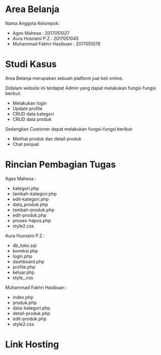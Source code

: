 # Area Belanja
Nama Anggota Kelompok:
- Ages Mahesa               : 2017051027
- Aura Husnaini P.Z         : 2017051045
- Muhammad Fakhri Hasibuan  : 2017051076

# Studi Kasus
Area Belanja merupakan sebuah platform jual beli online.

Didalam website ini terdapat Admin yang dapat melakukan fungsi-fungsi berikut:
- Melakukan login
- Update profile
- CRUD data kategori
- CRUD data produk

Sedangkan Customer dapat melakukan fungsi-fungsi berikut:
- Melihat produk dan detail produk
- Chat penjual

# Rincian Pembagian Tugas
Ages Mahesa :
- kategori.php
- tambah-kategori.php
- edit-kategori.php
- data_produk.php
- tambah-produk.php
- edit-produk.php
- proses-hapus.php
- style2.css

Aura Husnaini P.Z :
- db_toko.sql
- koneksi.php
- login.php
- dashboard.php
- profile.php
- keluar.php
- style_.css

Muhammad Fakhri Hasibuan :
- index.php
- produk.php
- data-kategori.php
- detail-produk.php
- edit-produk.php
- style2.css

# Link Hosting
